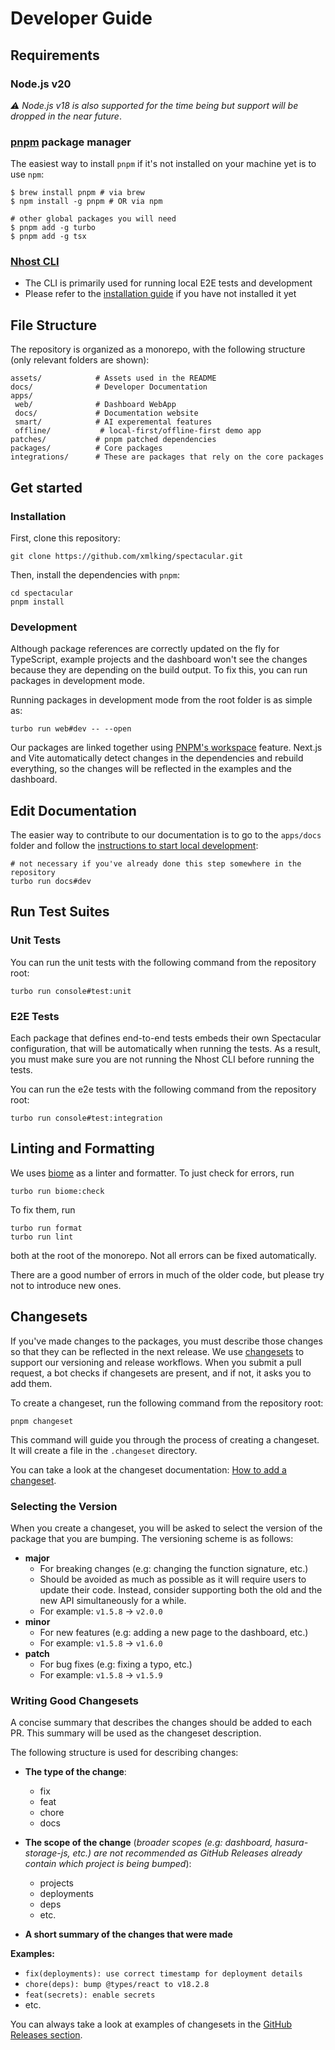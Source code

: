 # Developer Guide

## Requirements

### Node.js v20

_⚠️ Node.js v18 is also supported for the time being but support will be dropped in the near future_.

### [pnpm](https://pnpm.io/) package manager

The easiest way to install `pnpm` if it's not installed on your machine yet is to use `npm`:

```shell
$ brew install pnpm # via brew
$ npm install -g pnpm # OR via npm

# other global packages you will need
$ pnpm add -g turbo
$ pnpm add -g tsx
```

### [Nhost CLI](https://docs.nhost.io/cli)

- The CLI is primarily used for running local E2E tests and development
- Please refer to the [installation guide](https://docs.nhost.io/get-started/cli-workflow/install-cli) if you have not installed it yet

## File Structure

The repository is organized as a monorepo, with the following structure (only relevant folders are shown):

```
assets/            # Assets used in the README
docs/              # Developer Documentation
apps/
 web/              # Dashboard WebApp
 docs/             # Documentation website
 smart/            # AI experemental features
 offline/           # local-first/offline-first demo app
patches/           # pnpm patched dependencies
packages/          # Core packages
integrations/      # These are packages that rely on the core packages
```

## Get started

### Installation

First, clone this repository:

```shell
git clone https://github.com/xmlking/spectacular.git
```

Then, install the dependencies with `pnpm`:

```shell
cd spectacular
pnpm install
```

### Development

Although package references are correctly updated on the fly for TypeScript, example projects and the dashboard won't see the changes because they are depending on the build output. To fix this, you can run packages in development mode.

Running packages in development mode from the root folder is as simple as:

```shell
turbo run web#dev -- --open
```

Our packages are linked together using [PNPM's workspace](https://pnpm.io/workspaces) feature. Next.js and Vite automatically detect changes in the dependencies and rebuild everything, so the changes will be reflected in the examples and the dashboard.

## Edit Documentation

The easier way to contribute to our documentation is to go to the `apps/docs` folder and follow the [instructions to start local development](https://github.com/xmlking/spectacular/blob/main/apps/docs/README.md):

```shell
# not necessary if you've already done this step somewhere in the repository
turbo run docs#dev
```

## Run Test Suites

### Unit Tests

You can run the unit tests with the following command from the repository root:

```shell
turbo run console#test:unit
```

### E2E Tests

Each package that defines end-to-end tests embeds their own Spectacular configuration, that will be automatically when running the tests. As a result, you must make sure you are not running the Nhost CLI before running the tests.

You can run the e2e tests with the following command from the repository root:

```shell
turbo run console#test:integration
```

## Linting and Formatting

We uses [biome](https://biomejs.dev/) as a linter and formatter. To just check for errors, run

```shell
turbo run biome:check
```

To fix them, run

```shell
turbo run format
turbo run lint
```

both at the root of the monorepo. Not all errors can be fixed automatically.

There are a good number of errors in much of the older code, but please try not to introduce new ones.

## Changesets

If you've made changes to the packages, you must describe those changes so that they can be reflected in the next release.
We use [changesets](https://github.com/changesets/changesets) to support our versioning and release workflows. When you submit a pull request, a bot checks if changesets are present, and if not, it asks you to add them.

To create a changeset, run the following command from the repository root:

```shell
pnpm changeset
```

This command will guide you through the process of creating a changeset. It will create a file in the `.changeset` directory.

You can take a look at the changeset documentation: [How to add a changeset](https://github.com/changesets/changesets/blob/main/docs/adding-a-changeset.md).

### Selecting the Version

When you create a changeset, you will be asked to select the version of the package that you are bumping. The versioning scheme is as follows:

- **major**
  - For breaking changes (e.g: changing the function signature, etc.)
  - Should be avoided as much as possible as it will require users to update their code. Instead, consider supporting both the old and the new API simultaneously for a while.
  - For example: `v1.5.8` -> `v2.0.0`
- **minor**
  - For new features (e.g: adding a new page to the dashboard, etc.)
  - For example: `v1.5.8` -> `v1.6.0`
- **patch**
  - For bug fixes (e.g: fixing a typo, etc.)
  - For example: `v1.5.8` -> `v1.5.9`

### Writing Good Changesets

A concise summary that describes the changes should be added to each PR. This summary will be used as the changeset description.

The following structure is used for describing changes:

- **The type of the change**:

  - fix
  - feat
  - chore
  - docs

- **The scope of the change** (_broader scopes (e.g: dashboard, hasura-storage-js, etc.) are not recommended as GitHub Releases already contain which project is being bumped_):

  - projects
  - deployments
  - deps
  - etc.

- **A short summary of the changes that were made**

**Examples:**

- `fix(deployments): use correct timestamp for deployment details`
- `chore(deps): bump @types/react to v18.2.8`
- `feat(secrets): enable secrets`
- etc.

You can always take a look at examples of changesets in the [GitHub Releases section](https://github.com/xmlking/spectacular/releases).
